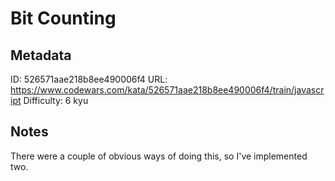 # Bit Counting

## Metadata
ID: 526571aae218b8ee490006f4
URL: https://www.codewars.com/kata/526571aae218b8ee490006f4/train/javascript
Difficulty: 6 kyu

## Notes
There were a couple of obvious ways of doing this, so I've implemented two.
